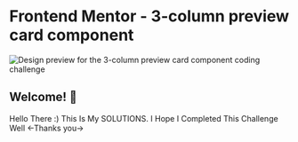 # Frontend Mentor - 3-column preview card component

![Design preview for the 3-column preview card component coding challenge](./design/desktop-preview.jpg)

## Welcome! 👋

Hello There :) 
This Is My SOLUTIONS.
I Hope I Completed This Challenge Well
<-Thanks you->
 